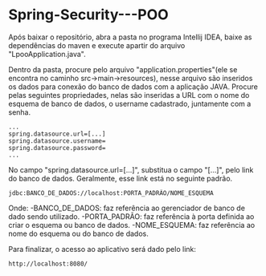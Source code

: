 # Spring-Security---POO

Após baixar o repositório, abra a pasta no programa Intellij IDEA, baixe as dependências do maven e execute apartir do arquivo "LpooApplication.java".

Dentro da pasta, procure pelo arquivo "application.properties"(ele se encontra no caminho src->main->resources), nesse arquivo são inseridos os dados para conexão do banco de dados com a aplicação JAVA. Procure pelas seguintes propriedades, nelas são inseridas a URL com o nome do esquema de banco de dados, o username cadastrado, juntamente com a senha.
```
...
spring.datasource.url=[...]
spring.datasource.username=
spring.datasource.password=
...
```

No campo "spring.datasource.url=[...]", substitua o campo "[...]", pelo link do banco de dados. Geralmente, esse link está no seguinte padrão.
```
jdbc:BANCO_DE_DADOS://localhost:PORTA_PADRÃO/NOME_ESQUEMA
```
Onde:
-BANCO_DE_DADOS: faz referência ao gerenciador de banco de dado sendo utilizado.
-PORTA_PADRÃO: faz referência à porta definida ao criar o esquema ou banco de dados.
-NOME_ESQUEMA: faz referência ao nome do esquema ou do banco de dados.

Para finalizar, o acesso ao aplicativo será dado pelo link:
```
http://localhost:8080/
```
